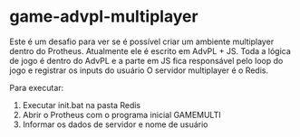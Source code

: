 # game-advpl-multiplayer
Este é um desafio para ver se é possível criar um ambiente multiplayer dentro do Protheus. 
Atualmente ele é escrito em AdvPL + JS. 
Toda a lógica de jogo é dentro do AdvPL e a parte em JS fica responsável pelo loop do jogo e registrar os inputs do usuário
O servidor multiplayer é o Redis.

Para executar:
1. Executar init.bat na pasta Redis
2. Abrir o Protheus com o programa inicial GAMEMULTI
3. Informar os dados de servidor e nome de usuário
